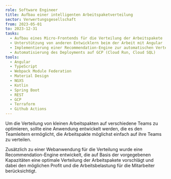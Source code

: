 ```yaml
---
role: Software Engineer
title: Aufbau einer intelligenten Arbeitspaketverteilung
sector: Verwertungsgesellschaft
from: 2023-05-01
to: 2023-12-31
tasks:
  - Aufbau eines Micro-Frontends für die Verteilung der Arbeitspakete
  - Unterstützung von anderen Entwicklern beim der Arbeit mit Angular
  - Implementierung einer Recommendation-Engine zur automatischen Verteilung
  - Automatisierung des Deployments auf GCP (Cloud Run, Cloud SQL)
tools:
  - Angular
  - TypeScript
  - Webpack Module Federation
  - Material Design
  - NGXS
  - Kotlin
  - Spring Boot
  - REST
  - GCP
  - Terraform
  - Github Actions
---
```


Um die Verteilung von kleinen Arbeitspakten auf verschiedene Teams zu optimieren, sollte eine Anwendung entwickelt werden, die es den Teamleitern ermöglicht, die Arbeitspakte möglichst einfach auf ihre Teams zu verteilen.

Zusätzlich zu einer Webanwendung für die Verteilung wurde eine Recommendation-Engine entwickelt, die auf Basis der vorgegebenen Kapazitäten eine optimale Verteilung der Arbeitspakete vorschlägt und dabei den möglichen Profit und die Arbeitsbelastung für die Mitarbeiter berücksichtigt.
